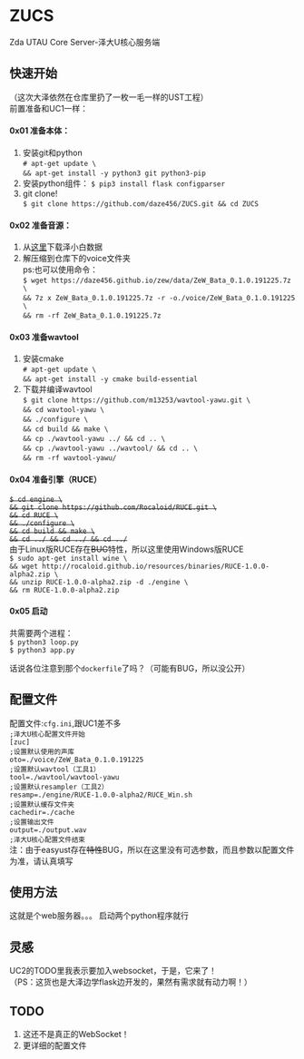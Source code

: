 # ZUCS
Zda UTAU Core Server-泽大U核心服务端
## 快速开始
（这次大泽依然在仓库里扔了一枚一毛一样的UST工程）  
前置准备和UC1一样：
#### 0x01 准备本体：
1. 安装git和python  
`# apt-get update \`  
`&& apt-get install -y python3 git python3-pip`
2. 安装python组件：
`$ pip3 install flask configparser`
3. git clone!  
`$ git clone https://github.com/daze456/ZUCS.git && cd ZUCS`
#### 0x02 准备音源：  
1. 从[这里](https://daze456.github.io/zew/data/ZeW_Bata_0.1.0.191225.7z)下载泽小白数据  
2. 解压缩到仓库下的voice文件夹  
ps:也可以使用命令：  
`$ wget https://daze456.github.io/zew/data/ZeW_Bata_0.1.0.191225.7z \`  
`&& 7z x ZeW_Bata_0.1.0.191225.7z -r -o./voice/ZeW_Bata_0.1.0.191225 \`  
`&& rm -rf ZeW_Bata_0.1.0.191225.7z`  
#### 0x03 准备wavtool
1. 安装cmake  
`# apt-get update \`  
`&& apt-get install -y cmake build-essential`
2. 下载并编译wavtool  
`$ git clone https://github.com/m13253/wavtool-yawu.git \`    
`&& cd wavtool-yawu \`  
`&& ./configure \`  
`&& cd build && make \`  
`&& cp ./wavtool-yawu ../ && cd .. \`  
`&& cp ./wavtool-yawu ../wavtool/ && cd .. \`  
`&& rm -rf wavtool-yawu/`
#### 0x04 准备引擎（RUCE） 
~~`$ cd engine \`~~  
~~`&& git clone https://github.com/Rocaloid/RUCE.git \`~~    
~~`&& cd RUCE \`~~  
~~`&& ./configure \`~~  
~~`&& cd build && make \`~~  
~~`&& cd ../ && cd ../ && cd ../`~~  
由于Linux版RUCE存在~~BUG~~特性，所以这里使用Windows版RUCE  
`$ sudo apt-get install wine \`  
`&& wget http://rocaloid.github.io/resources/binaries/RUCE-1.0.0-alpha2.zip \`  
`&& unzip RUCE-1.0.0-alpha2.zip -d ./engine \`  
`&& rm RUCE-1.0.0-alpha2.zip`  
#### 0x05 启动
共需要两个进程：  
`$ python3 loop.py`  
`$ python3 app.py`  

话说各位注意到那个`dockerfile`了吗？（可能有BUG，所以没公开）  
## 配置文件
配置文件:`cfg.ini`,跟UC1差不多  
`;泽大U核心配置文件开始`  
`[zuc]`  
`;设置默认使用的声库`  
`oto=./voice/ZeW_Bata_0.1.0.191225`  
`;设置默认wavtool（工具1）`  
`tool=./wavtool/wavtool-yawu`  
`;设置默认resampler（工具2）`  
`resamp=./engine/RUCE-1.0.0-alpha2/RUCE_Win.sh`  
`;设置默认缓存文件夹`  
`cachedir=./cache`  
`;设置输出文件`  
`output=./output.wav`  
`;泽大U核心配置文件结束`  
注：由于easyust存在~~特性~~BUG，所以在这里没有可选参数，而且参数以配置文件为准，请认真填写
## 使用方法
这就是个web服务器。。。
启动两个python程序就行
## 灵感
UC2的TODO里我表示要加入websocket，于是，它来了！  
（PS：这货也是大泽边学flask边开发的，果然有需求就有动力啊！）  
## TODO
1. 这还不是真正的WebSocket！  
2. 更详细的配置文件
